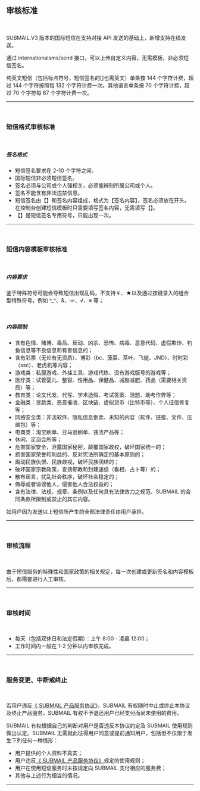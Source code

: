 ## 审核标准

<br>


SUBMAIL.V3 版本的国际短信在支持对接 API 发送的基础上，新增支持在线发送。

通过 internationalsms/send 接口，可以上传自定义内容，无需模板，非必须短信签名。

纯英文短信（包括标点符号，短信签名的[]也需英文）单条按 144 个字符计费，超过 144 个字符按照每 132 个字符计费一次。其他语言单条按 70 个字符计费，超过 70 个字符每 67 个字符计费一次。

------


<br>

### **短信格式审核标准**

<br>

##### **签名格式**

- 短信签名要求在 2-10 个字符之间。
- 国际短信非必须短信签名。
- 签名必须与公司或个人强相关，必须能辨别所属公司或个人。
- 签名不能含有非法违禁信息。
- 短信签名由【】和签名内容组成，格式为【签名内容】，签名必须放在开头。在控制台创建短信模板时只需要填写签名内容，无需填写【】。
- 【】是短信签名专用符号，只能出现一次。

------


<br>

### **短信内容模板审核标准**

<br>

##### **内容要求**

鉴于特殊符号可能会导致短信出现乱码，不支持￥、★以及通过按键录入的组合型特殊符号，例如 ^_^、&amp;、☞、√、※ 等；

<br>

##### **内容限制**

- 含有色情、赌博、毒品、反动、凶杀、恐怖、病毒、恶意代码、虚假欺诈、钓鱼信息等不良信息和有害信息的；
- 含有彩票（无论有无资质）、博彩（bc、菠菜、茶叶、飞艇、JND）、时时彩（ssc）、老虎机等内容；
- 游戏类：私服游戏、外挂工具、游戏代练、没有游戏版号的游戏等；
- 医疗类：试管婴儿、整容、性用品、保健品、减脂减肥、药品（需要相关资质）等；
- 教育类：论文代发、代写、学术造假、考试答案、泄题、助考作弊等；
- 金融类：贷款类、恶意催收、区块链、虚拟货币（比特币等）、个人征信修复等；
- 网络安全类：非法软件、隐私信息倒卖、未知的内容（软件、链接、文件、压缩包）等；
- 电商类：淘宝刷单、亚马逊刷单、违法产品等；
- 休闲、足浴会所等；
- 危害国家安全，泄露国家秘密，颠覆国家政权，破坏国家统一的；
- 损害国家荣誉和利益的、反对宪法所确定的基本原则的；
- 煽动民族仇恨、民族歧视，破坏民族团结的；
- 破坏国家宗教政策，宣扬邪教和封建迷信（看相、占卜等）的；
- 散布谣言，扰乱社会秩序，破坏社会稳定的；
- 侮辱或者诽谤他人，侵害他人合法权益的；
- 含有法律、法规、规章、条例以及任何具有法律效力之规范、SUBMAIL 的合同条款所限制或禁止的其它内容。

如用户因为发送以上短信所产生的全部法律责任由用户承担。

------


<br>

### **审核流程**
<br>

由于短信服务的特殊性和国家政策的相关规定，每一次创建或更新签名和内容模板后，都需要进行人工审核。

------


<br>

### **审核时间**
<br>

- 每天（包括双休日和法定假期）：上午 8:00 - 凌晨 12:00；
- 工作时间内一般在 1-2 分钟以内审核完成。



------


<br>

### **服务变更、中断或终止**

<br>

若用户违反[《 SUBMAIL 产品服务协议》](https://www.mysubmail.com/documents/QBVE31)，SUBMAIL 有权随时中止或终止本协议及终止产品服务，SUBMAIL 有权不予退还用户已经支付而尚未使用的费用。

SUBMAIL 有权根据自己的判断对用户是否违反本协议约定及 SUBMAIL 使用规则做出认定。SUBMAIL 无需就此征得用户同意或提前通知用户，包括但不仅限于发生下列任何一种情形：

- 用户提供的个人资料不真实；
- 用户违反[《 SUBMAIL 产品服务协议》](https://www.mysubmail.com/documents/QBVE31)规定的使用规则；
- 用户在使用短信服务时未按规定向 SUBMAIL 支付相应的服务费；
- 其他与上述行为相当的情况。



------